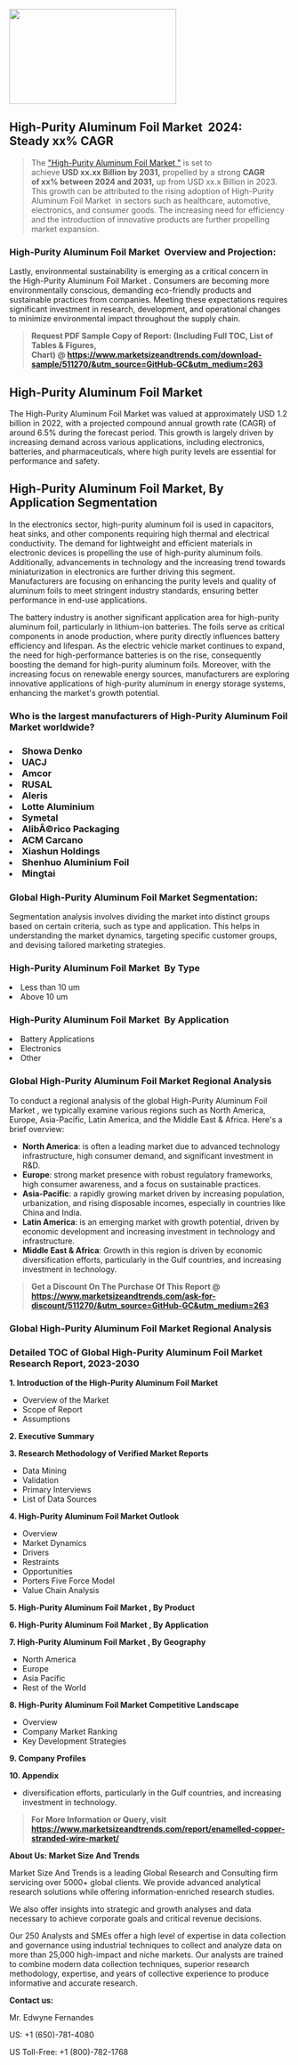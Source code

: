 <p><img class="alignnone size-medium wp-image-20088" src="https://ffe5etoiles.com/wp-content/uploads/2024/12/MST1-300x171.png" alt="" width="300" height="171" /></p><h2 id="ember46" class="ember-view reader-text-block__heading-2">High-Purity Aluminum Foil Market &nbsp;2024: Steady&nbsp;xx% CAGR</h2><blockquote id="ember47" class="ember-view reader-text-block__blockquote">The&nbsp;<a class="app-aware-link " href="https://www.marketsizeandtrends.com/download-sample/511270/&utm_source=GitHub-GC&utm_medium=263" target="_blank" data-test-app-aware-link="">"High-Purity Aluminum Foil Market "</a>&nbsp;is set to achieve&nbsp;<strong>USD&nbsp;xx.xx&nbsp;Billion by 2031,</strong>&nbsp;propelled by a strong&nbsp;<strong>CAGR of&nbsp;xx% between 2024 and 2031,</strong>&nbsp;up from USD xx.x Billion in 2023. This growth can be attributed to the rising adoption of&nbsp;High-Purity Aluminum Foil Market &nbsp;in sectors such as healthcare, automotive, electronics, and consumer goods. The increasing need for efficiency and the introduction of innovative products are further propelling market expansion.</blockquote><h3 id="ember48" class="ember-view reader-text-block__heading-3">High-Purity Aluminum Foil Market &nbsp;Overview and Projection:</h3><p id="ember49" class="ember-view reader-text-block__paragraph">Lastly, environmental sustainability is emerging as a critical concern in the&nbsp;High-Purity Aluminum Foil Market . Consumers are becoming more environmentally conscious, demanding eco-friendly products and sustainable practices from companies. Meeting these expectations requires significant investment in research, development, and operational changes to minimize environmental impact throughout the supply chain.</p><blockquote id="ember50" class="ember-view reader-text-block__blockquote"><strong>Request PDF Sample Copy of Report: (Including Full TOC, List of Tables &amp; Figures, Chart)&nbsp;@&nbsp;<strong><a href="https://www.marketsizeandtrends.com/download-sample/511270/&utm_source=GitHub-GC&utm_medium=263" target="_blank">https://www.marketsizeandtrends.com/download-sample/511270/&utm_source=GitHub-GC&utm_medium=263</a></strong></strong></blockquote><h3 class=""> <h2>High-Purity Aluminum Foil Market</h2><p>The High-Purity Aluminum Foil Market was valued at approximately USD 1.2 billion in 2022, with a projected compound annual growth rate (CAGR) of around 6.5% during the forecast period. This growth is largely driven by increasing demand across various applications, including electronics, batteries, and pharmaceuticals, where high purity levels are essential for performance and safety.</p><h2>High-Purity Aluminum Foil Market, By Application Segmentation</h2><p>In the electronics sector, high-purity aluminum foil is used in capacitors, heat sinks, and other components requiring high thermal and electrical conductivity. The demand for lightweight and efficient materials in electronic devices is propelling the use of high-purity aluminum foils. Additionally, advancements in technology and the increasing trend towards miniaturization in electronics are further driving this segment. Manufacturers are focusing on enhancing the purity levels and quality of aluminum foils to meet stringent industry standards, ensuring better performance in end-use applications.</p><p>The battery industry is another significant application area for high-purity aluminum foil, particularly in lithium-ion batteries. The foils serve as critical components in anode production, where purity directly influences battery efficiency and lifespan. As the electric vehicle market continues to expand, the need for high-performance batteries is on the rise, consequently boosting the demand for high-purity aluminum foils. Moreover, with the increasing focus on renewable energy sources, manufacturers are exploring innovative applications of high-purity aluminum in energy storage systems, enhancing the market's growth potential.</p></h3><h3 id="" class="">Who is the largest manufacturers of&nbsp;High-Purity Aluminum Foil Market worldwide?</h3><h3 class=""></Li><Li>Showa Denko</Li><Li> UACJ</Li><Li> Amcor</Li><Li> RUSAL</Li><Li> Aleris</Li><Li> Lotte Aluminium</Li><Li> Symetal</Li><Li> AlibÃ©rico Packaging</Li><Li> ACM Carcano</Li><Li> Xiashun Holdings</Li><Li> Shenhuo Aluminium Foil</Li><Li> Mingtai</h3><h3 id="ember53" class="ember-view reader-text-block__heading-3">Global&nbsp;High-Purity Aluminum Foil Market Segmentation:</h3><p id="ember54" class="ember-view reader-text-block__paragraph">Segmentation analysis involves dividing the market into distinct groups based on certain criteria, such as type and application. This helps in understanding the market dynamics, targeting specific customer groups, and devising tailored marketing strategies.</p><h3 id="" class="">High-Purity Aluminum Foil Market &nbsp;By Type</h3><p></Li><Li>Less than 10 um</Li><Li> Above 10 um</p><h3 id="" class="">High-Purity Aluminum Foil Market &nbsp;By Application</h3><p class=""></Li><Li>Battery Applications</Li><Li> Electronics</Li><Li> Other</p><h3 id="ember62" class="ember-view reader-text-block__heading-3">Global High-Purity Aluminum Foil Market Regional Analysis</h3><p id="ember63" class="ember-view reader-text-block__paragraph">To conduct a regional analysis of the global High-Purity Aluminum Foil Market , we typically examine various regions such as North America, Europe, Asia-Pacific, Latin America, and the Middle East &amp; Africa. Here's a brief overview:</p><ul><li><strong>North America</strong>: is often a leading market due to advanced technology infrastructure, high consumer demand, and significant investment in R&amp;D.</li><li><strong>Europe</strong>: strong market presence with robust regulatory frameworks, high consumer awareness, and a focus on sustainable practices.</li><li><strong>Asia-Pacific</strong>: a rapidly growing market driven by increasing population, urbanization, and rising disposable incomes, especially in countries like China and India.</li><li><strong>Latin America</strong>: is an emerging market with growth potential, driven by economic development and increasing investment in technology and infrastructure.</li><li><strong>Middle East &amp; Africa</strong>: Growth in this region is driven by economic diversification efforts, particularly in the Gulf countries, and increasing investment in technology.</li></ul><blockquote id="ember61" class="ember-view reader-text-block__blockquote"><strong>Get a Discount On The Purchase Of This Report @ <strong><a href="https://html-cleaner.com/" target="">https://www.marketsizeandtrends.com/ask-for-discount/511270/&utm_source=GitHub-GC&utm_medium=263</a></strong></strong></blockquote><h3 id="ember62" class="ember-view reader-text-block__heading-3">Global High-Purity Aluminum Foil Market Regional Analysis</h3><h3 id="" class="">Detailed TOC of Global High-Purity Aluminum Foil Market Research Report, 2023-2030</h3><p id="" class=""><strong>1. Introduction of the High-Purity Aluminum Foil Market </strong></p><ul><li>Overview of the Market</li><li>Scope of Report</li><li>Assumptions</li></ul><p id="" class=""><strong>2. Executive Summary</strong></p><p id="" class=""><strong>3. Research Methodology of Verified Market Reports</strong></p><ul><li>Data Mining</li><li>Validation</li><li>Primary Interviews</li><li>List of Data Sources</li></ul><p id="" class=""><strong>4. High-Purity Aluminum Foil Market Outlook</strong></p><ul><li>Overview</li><li>Market Dynamics</li><li>Drivers</li><li>Restraints</li><li>Opportunities</li><li>Porters Five Force Model</li><li>Value Chain Analysis</li></ul><p id="" class=""><strong>5. High-Purity Aluminum Foil Market , By Product</strong></p><p id="" class=""><strong>6. High-Purity Aluminum Foil Market , By Application</strong></p><p id="" class=""><strong>7. High-Purity Aluminum Foil Market , By Geography</strong></p><ul><li>North America</li><li>Europe</li><li>Asia Pacific</li><li>Rest of the World</li></ul><p id="" class=""><strong>8. High-Purity Aluminum Foil Market Competitive Landscape</strong></p><ul><li>Overview</li><li>Company Market Ranking</li><li>Key Development Strategies</li></ul><p id="" class=""><strong>9. Company Profiles</strong></p><p id="" class=""><strong>10. Appendix</strong></p><ul><li>diversification efforts, particularly in the Gulf countries, and increasing investment in technology.</li></ul><blockquote id="ember65" class="ember-view reader-text-block__blockquote"><strong>For More Information or Query, visit <strong><strong><a href="https://html-cleaner.com/" target="">https://www.marketsizeandtrends.com/report/enamelled-copper-stranded-wire-market/</a></strong></strong></strong></blockquote><p id="" class=""><strong>About Us: Market Size And Trends</strong></p><p id="" class="">Market Size And Trends is a leading Global Research and Consulting firm servicing over 5000+ global clients. We provide advanced analytical research solutions while offering information-enriched research studies.</p><p id="" class="">We also offer insights into strategic and growth analyses and data necessary to achieve corporate goals and critical revenue decisions.</p><p id="" class="">Our 250 Analysts and SMEs offer a high level of expertise in data collection and governance using industrial techniques to collect and analyze data on more than 25,000 high-impact and niche markets. Our analysts are trained to combine modern data collection techniques, superior research methodology, expertise, and years of collective experience to produce informative and accurate research.</p><p id="" class=""><strong>Contact us:</strong></p><p id="" class="">Mr. Edwyne Fernandes</p><p id="" class="">US: +1 (650)-781-4080</p><p id="" class="">US Toll-Free: +1 (800)-782-1768</p>
